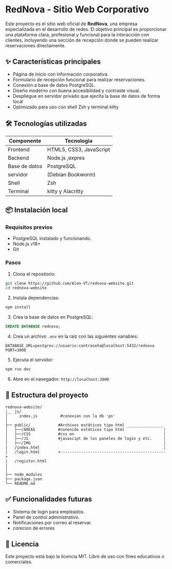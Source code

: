 # RedNova - Sitio Web Corporativo

Este proyecto es el sitio web oficial de **RedNova**, una empresa especializada en el desarrollo de redes. El objetivo principal es proporcionar una plataforma clara, profesional y funcional para la interacción con clientes, incluyendo una sección de recepción donde se pueden realizar reservaciones directamente.

## ✨ Características principales

- Página de inicio con información corporativa.
- Formulario de recepción funcional para realizar reservaciones.
- Conexión a base de datos PostgreSQL.
- Diseño moderno con buena accesibilidad y contraste visual.
- Despliegue en servidor privado que ejecita la base de datos de forma local 
- Optimizado para uso con shell Zsh y terminal kitty

## 🛠️ Tecnologías utilizadas

 Componente    | Tecnología        
---------------|-------------------
 Frontend      | HTML5, CSS3, JavaScript 
 Backend       | Node.js ,expres
 Base de datos | PostgreSQL 
 servidor      | (Debian Bookworm) 
 Shell         | Zsh 
 Terminal      | kitty y Alacritty


## 📦 Instalación local

### Requisitos previos

- PostgreSQL instalado y funcionando.
- Node.js v18+ 
- Git

### Pasos

1. Clona el repositorio:

```bash
git clone https://github.com/Alon-VT/rednova-website.git
cd rednova-website
```

2. Instala dependencias:

```bash
npm install
```

3. Crea la base de datos en PostgreSQL:

```sql
CREATE DATABASE rednova;
```

4. Crea un archivo `.env` en la raíz con las siguientes variables:

```
DATABASE_URL=postgres://usuario:contraseña@localhost:5432/rednova
PORT=3000
```

5. Ejecuta el servidor:

```bash
npm run dev
```

6. Abre en el navegador: `http://localhost:3000`

## 📂 Estructura del proyecto

```
rednova-website/
|__ js/
|     index.js          #conexion con la db 'ps'
│
├── public/            #Archivos estáticos tipo html ________________
│   ├──/AREAS          #conenido estáticos tipo html                 |
│   ├──/CSS            #css en                                       |
│   ├──/JS             #javascipt de los paneles de login y etc.     |
│   ├──/IMG                                                          |
|   /index.html                                                      |   
|   /login.html        <---------------------------------------------->
|   /registor.html
|         
│
├── node_modules
├── package.json
└── README.md
```

## ✅ Funcionalidades futuras

- Sistema de login para empleados.
- Panel de control administrativo.
- Notificaciones por correo al reservar.
- corecion de errores 

## 📖 Licencia

Este proyecto está bajo la licencia MIT. Libre de uso con fines educativos o comerciales.
